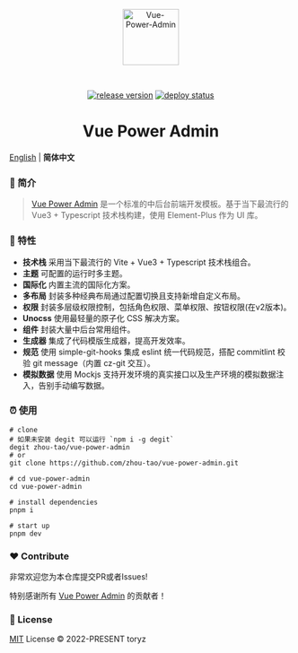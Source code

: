 <div align="center">
  <p align="center"><img alt="Vue-Power-Admin" align="center" src="./.github/logo.svg" width="100" /></p><br>
  <p align="center">
    <a href="https://github.com/zhou-tao/vue-power-admin/releases"><img src="https://img.shields.io/github/v/release/zhou-tao/vue-power-admin.svg" alt="release version"></a>
    <a href="https://app.netlify.com/sites/vue-power-admin/deploys"><img src="https://api.netlify.com/api/v1/badges/309500b2-63d7-4313-a4e0-24ac7eb5ccab/deploy-status" alt="deploy status"></a>
  </p>
  <h1>Vue Power Admin</h1>
</div>

[English](./README.md) | **简体中文**

### :loudspeaker: 简介

> [Vue Power Admin](https://vue-power-admin.netlify.app) 是一个标准的中后台前端开发模板。基于当下最流行的 Vue3 + Typescript 技术栈构建，使用 Element-Plus 作为 UI 库。

### :rocket: 特性

- **技术栈** 采用当下最流行的 Vite + Vue3 + Typescript 技术栈组合。
- **主题** 可配置的运行时多主题。
- **国际化** 内置主流的国际化方案。
- **多布局** 封装多种经典布局通过配置切换且支持新增自定义布局。
- **权限** 封装多层级权限控制，包括角色权限、菜单权限、按钮权限(在v2版本)。
- **Unocss** 使用最轻量的原子化 CSS 解决方案。
- **组件** 封装大量中后台常用组件。
- **生成器** 集成了代码模版生成器，提高开发效率。
- **规范** 使用 simple-git-hooks 集成 eslint 统一代码规范，搭配 commitlint 校验 git message（内置 cz-git 交互）。
- **模拟数据** 使用 Mockjs 支持开发环境的真实接口以及生产环境的模拟数据注入，告别手动编写数据。

### :alarm_clock: 使用

```shell
# clone
# 如果未安装 degit 可以运行 `npm i -g degit`
degit zhou-tao/vue-power-admin
# or
git clone https://github.com/zhou-tao/vue-power-admin.git

# cd vue-power-admin
cd vue-power-admin

# install dependencies
pnpm i

# start up
pnpm dev

```

### :heart: Contribute

非常欢迎您为本仓库提交PR或者Issues! 

特别感谢所有 [Vue Power Admin](https://github.com/zhou-tao/vue-power-admin/graphs/contributors) 的贡献者！

### :bookmark_tabs: License

[MIT](./LICENSE) License &copy; 2022-PRESENT toryz
